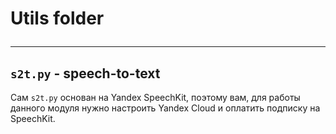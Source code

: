 # Utils folder <hr>
## `s2t.py` - speech-to-text
Сам `s2t.py` основан на Yandex SpeechKit, поэтому вам, для работы данного модуля нужно настроить Yandex Cloud и оплатить подписку на SpeechKit.
